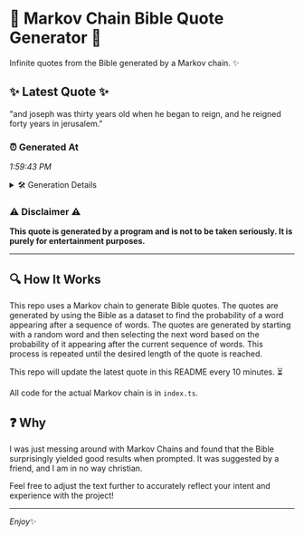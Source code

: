 # 📖 Markov Chain Bible Quote Generator 📖

Infinite quotes from the Bible generated by a Markov chain. ✨

## ✨ Latest Quote ✨
"and joseph was thirty years old when he began to reign, and he reigned forty years in jerusalem."

### ⏰ Generated At
*1:59:43 PM*

<details>
    <summary>🛠️ Generation Details</summary>
    <p>
        <strong>🌱 Seed:</strong> and<br>
        <strong>🔄 Iterations:</strong> 17<br>
        <strong>📜 Context History:</strong><br>[ and ]: joseph<br>[ and, joseph ]: was<br>[ and, joseph, was ]: thirty<br>[ and, joseph, was, thirty ]: years<br>[ and, joseph, was, thirty, years ]: old<br>[ and, joseph, was, thirty, years, old ]: when<br>[ joseph, was, thirty, years, old, when ]: he<br>[ was, thirty, years, old, when, he ]: began<br>[ thirty, years, old, when, he, began ]: to<br>[ years, old, when, he, began, to ]: reign,<br>[ old, when, he, began, to, reign, ]: and<br>[ when, he, began, to, reign,, and ]: he<br>[ he, began, to, reign,, and, he ]: reigned<br>[ began, to, reign,, and, he, reigned ]: forty<br>[ to, reign,, and, he, reigned, forty ]: years<br>[ reign,, and, he, reigned, forty, years ]: in<br>[ and, he, reigned, forty, years, in ]: jerusalem.<br>
    </p>
</details>

### ⚠️ Disclaimer ⚠️
**This quote is generated by a program and is not to be taken seriously. It is purely for entertainment purposes.**

---

## 🔍 How It Works

This repo uses a Markov chain to generate Bible quotes. The quotes are generated by using the Bible as a dataset to find the probability of a word appearing after a sequence of words. The quotes are generated by starting with a random word and then selecting the next word based on the probability of it appearing after the current sequence of words. This process is repeated until the desired length of the quote is reached.

This repo will update the latest quote in this README every 10 minutes. ⏳

All code for the actual Markov chain is in `index.ts`.

## ❓ Why

I was just messing around with Markov Chains and found that the Bible surprisingly yielded good results when prompted. 
It was suggested by a friend, and I am in no way christian.

Feel free to adjust the text further to accurately reflect your intent and experience with the project!

---

*Enjoy*✨
